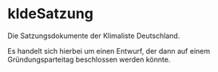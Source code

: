 # kldeSatzung
Die Satzungsdokumente der Klimaliste Deutschland.

Es handelt sich hierbei um einen Entwurf, der dann auf einem Gründungsparteitag beschlossen werden könnte.
